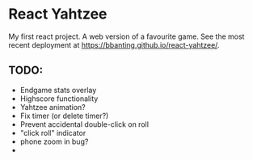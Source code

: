 # React Yahtzee

My first react project. A web version of a favourite game. See the most recent deployment at https://bbanting.github.io/react-yahtzee/.

## TODO:
- Endgame stats overlay
- Highscore functionality
- Yahtzee animation?
- Fix timer (or delete timer?)
- Prevent accidental double-click on roll
- "click roll" indicator
- phone zoom in bug?
- 